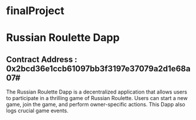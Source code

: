 # finalProject
# Russian Roulette Dapp
## Contract Address :  0x2bcd36e1ccb61097bb3f3197e37079a2d1e68a07#
The Russian Roulette Dapp is a decentralized application that allows users to participate in a thrilling game of Russian Roulette. Users can start a new game, join the game, and perform owner-specific actions. This Dapp also logs crucial game events.
